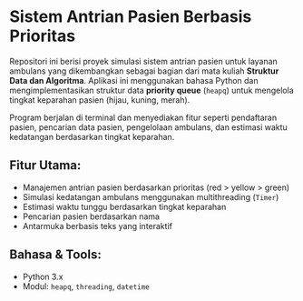 # Sistem Antrian Pasien Berbasis Prioritas

Repositori ini berisi proyek simulasi sistem antrian pasien untuk layanan ambulans yang dikembangkan sebagai bagian dari mata kuliah **Struktur Data dan Algoritma**. Aplikasi ini menggunakan bahasa Python dan mengimplementasikan struktur data **priority queue** (`heapq`) untuk mengelola tingkat keparahan pasien (hijau, kuning, merah).

Program berjalan di terminal dan menyediakan fitur seperti pendaftaran pasien, pencarian data pasien, pengelolaan ambulans, dan estimasi waktu kedatangan berdasarkan tingkat keparahan.

## Fitur Utama:
- Manajemen antrian pasien berdasarkan prioritas (red > yellow > green)
- Simulasi kedatangan ambulans menggunakan multithreading (`Timer`)
- Estimasi waktu tunggu berdasarkan tingkat keparahan
- Pencarian pasien berdasarkan nama
- Antarmuka berbasis teks yang interaktif

## Bahasa & Tools:
- Python 3.x
- Modul: `heapq`, `threading`, `datetime`

